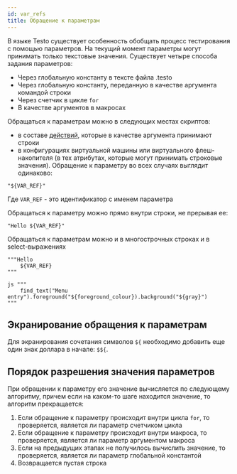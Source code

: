 ```yaml
---
id: var_refs
title: Обращение к параметрам
---
```


В языке Testo существует особенность обобщать процесс тестирования с
помощью параметров. На текущий момент параметры могут принимать только
текстовые значения. Существует четыре способа задания параметров:

- Через глобальную константу в тексте файла .testo
- Через глобальную константу, переданную в качестве аргумента
  командой строки
- Через счетчик в цикле `for`
- В качестве аргументов в макросах

Обращаться к параметрам можно в следующих местах скриптов:

- в составе [действий](actions),
  которые в качестве аргумента принимают строки
- в конфигурациях виртуальной машины или виртуального
  флеш-накопителя (в тех атрибутах, которые могут принимать
  строковые значения). Обращение к параметру во всех случаях
  выглядит одинаково:

```
"${VAR_REF}"
```

Где `VAR_REF` - это идентификатор с именем параметра

Обращаться к параметру можно прямо внутри строки, не прерывая ее:

```
"Hello ${VAR_REF}"
```

Обращаться к параметрам можно и в многострочных строках и в
select-выражениях

```
"""Hello
	${VAR_REF}
"""

js """
	find_text("Menu entry").foreground("${foreground_colour}).background("${gray}")
"""
```

## Экранирование обращения к параметрам

Для экранирования сочетания символов `${` необходимо добавить еще один
знак доллара в начале: `$${`.

## Порядок разрешения значения параметров

При обращении к параметру его значение вычисляется по следующему
алгоритму, причем если на каком-то шаге находится значение, то алгоритм
прекращается:

1)  Если обращение к параметру происходит внутри цикла `for`, то
    проверяется, является ли параметр счетчиком цикла
2)  Если обращение к параметру происходит внутри макроса, то
    проверяется, является ли параметр аргументом макроса
3)  Если на предыдущих этапах не получилось вычислить значение, то
    проверяется, является ли параметр глобальной константой
4)  Возвращается пустая строка
